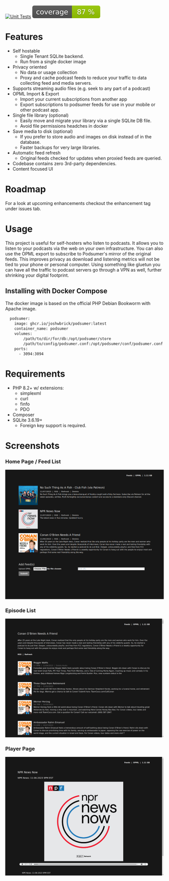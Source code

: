 [![Unit Tests](https://github.com/joshwbrick/podsumer/actions/workflows/php.yml/badge.svg)](https://github.com/joshwbrick/podsumer/actions/workflows/php.yml)
[![Unit Test Coverage](https://raw.githubusercontent.com/joshwbrick/podsumer/image-data/coverage.svg)](https://github.com/joshwbrick/podsumer/actions/workflows/php.yml)

# Features
 - Self hostable
    - Single Tenant SQLite backend.
    - Run from a single docker image
 - Privacy oriented
    - No data or usage collection
    - Proxy and cache podcast feeds to reduce your traffic to data collecting feed and media servers.
 - Supports streaming audio files (e.g. seek to any part of a podcast)
 - OPML Import & Export
   - Import your current subscriptions from another app
   - Export subscriptions to podsumer feeds for use in your mobile or other podcast app.
 - Single file library (optional)
    - Easily move and migrate your library via a single SQLite DB file.
    - Avoid file permissions headches in docker
 - Save media to disk (optional)
    - If you prefer to store audio and images on disk instead of in the database.
    - Faster backups for very large libraries.
 - Automatic feed refresh
    - Original feeds checked for updates when proxied feeds are queried.
 - Codebase contains zero 3rd-party dependencies.
 - Content focused UI

# Roadmap

For a look at upcoming enhancements checkout the enhancement tag under issues tab.

# Usage

This project is useful for self-hosters who listen to podcasts. It allows you to listen to your podcasts via the web on your own infrastructure. You can also use the OPML export to subscribe to Podsumer's mirror of the original feeds. This improves privacy as download and listening metrics will not be tied to your phone or personal computer. Using something like gluetun you can have all the traffic to podcast servers go through a VPN as well, further shrinking your digital footprint.

## Installing with Docker Compose

The docker image is based on the official PHP Debian Bookworm with Apache image.

```
  podsumer:
    image: ghcr.io/joshwbrick/podsumer:latest
    container_name: podsumer
    volumes:
        /path/to/dir/for/db:/opt/podsumer/store
        /path/to/config/podsumer.conf:/opt/podsumer/conf/podsumer.conf
    ports:
      - 3094:3094
```

# Requirements

 - PHP 8.2+ w/ extensions:
     - simplexml
     - curl
     - finfo
     - PDO
 - Composer
 - SQLite 3.6.19+
     - Foreign key support is required.

# Screenshots

### Home Page / Feed List
[![Feed](https://raw.githubusercontent.com/joshwbrick/podsumer/development/screenshots/feeds.png)](https://github.com/joshwbrick/podsumer/development/screenshots/feeds.png)

### Episode List
[![Episodes](https://raw.githubusercontent.com/joshwbrick/podsumer/development/screenshots/feed.png)](https://raw.githubusercontent.com/joshwbrick/podsumer/development/screenshots/feed.png)

### Player Page
[![Player](https://raw.githubusercontent.com/joshwbrick/podsumer/development/screenshots/episode.png)](https://raw.githubusercontent.com/joshwbrick/podsumer/development/screenshots/episode.png)
